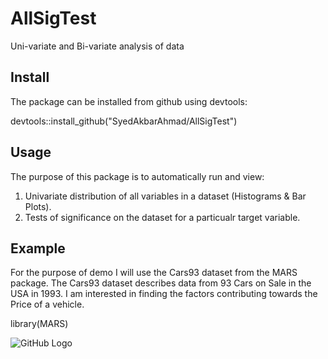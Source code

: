 # AllSigTest
Uni-variate and Bi-variate analysis of data 


## Install

The package can be installed from github using devtools:

devtools::install_github("SyedAkbarAhmad/AllSigTest")

## Usage

The purpose of this package is to automatically run and view:

1. Univariate distribution of all variables in a dataset (Histograms & Bar Plots).
2. Tests of significance on the dataset for a particualr target variable.


## Example

For the purpose of demo I will use the Cars93 dataset from the MARS package. The Cars93 dataset describes data from 93 Cars on Sale in the USA in 1993. I am interested in finding the factors contributing towards the Price of a vehicle.



library(MARS)



![GitHub Logo](/images/pipeline_iraq_oil_2003.jpg)

